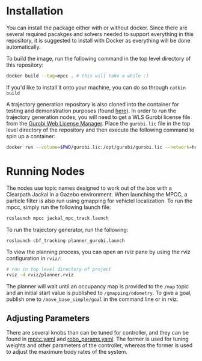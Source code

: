 # Installation
You can install the package either with or without docker. Since there are several required pacakges and solvers needed to support everything in this repository, it is suggested to install with Docker as everything will be done automatically. 

To build the image, run the following command in the top level directory of this repository:

```bash
docker build --tag=mpcc . # this will take a while :)
```

If you'd like to install it onto your machine, you can do so through `catkin build`

A trajectory generation repository is also cloned into the container for testing and demonstration purposes (found [here](https://github.com/nocholasrift/robust_fast_navigation.git)). In order to run the trajectory generation nodes, you will need to get a WLS Gurobi license file from the [Gurobi Web License Manager](https://license.gurobi.com/manager/licenses). Place the `gurobi.lic` file in the top level directory of the repository and then execute the following command to spin up a container:

```bash
docker run --volume=$PWD/gurobi.lic:/opt/gurobi/gurobi.lic --network=host -it mpcc
```

# Running Nodes
The nodes use topic names designed to work out of the box with a Clearpath Jackal in a Gazebo environment. When launching the MPCC, a particle filter is also run using gmapping for vehiclel localization. To run the mpcc, simply run the following launch file:

```bash
roslaunch mpcc jackal_mpc_track.launch
```

To run the trajectory generator, run the following:

```bash
roslaunch cbf_tracking planner_gurobi.launch
```

To view the planning process, you can open an rviz pane by using the rviz configuration in `rviz/`:

```bash
# run in top level directory of project
rviz -d rviz/planner.rviz
```

The planner will wait until an occupancy map is provided to the `/map` topic and an initial start value is published to `/gmapping/odometry`. To give a goal, publish one to `/move_base_simple/goal` in the command line or in rviz.

## Adjusting Parameters
There are several knobs than can be tuned for controller, and they can be found in [mpcc.yaml](./params/mpcc.yaml) and [robo_params.yaml](./params/robo_params.yaml). The former is used for tuning weights and other parameters of the controller, whereas the former is used to adjust the maximum body rates of the system.

